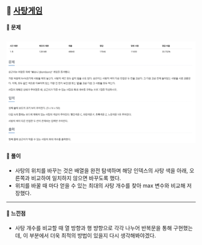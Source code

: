 ## 📖 [사탕게임](https://www.acmicpc.net/problem/3085)
#### 📍 문제
![img](./assets/3085_사탕게임.png)
---
#### 📍 풀이
- 사탕의 위치를 바꾸는 것은 배열을 완전 탐색하며 해당 인덱스의 사탕 색을 아래, 오른쪽과 비교하여 일치하지 않으면 바꾸도록 했다.
- 위치를 바꿀 때 마다 얻을 수 있는 최대의 사탕 개수를 찾아 max 변수와 비교해 저장했다.
---
#### 📍 느낀점
- 사탕 개수를 비교할 때 열 방향과 행 뱡향으로 각각 나누어 반복문을 통해 구현했는데, 이 부분에서 더욱 최적의 방법이 있을지 다시 생각해봐야겠다. 